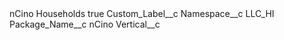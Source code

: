 <?xml version="1.0" encoding="UTF-8"?>
<CustomMetadata xmlns="http://soap.sforce.com/2006/04/metadata" xmlns:xsi="http://www.w3.org/2001/XMLSchema-instance" xmlns:xsd="http://www.w3.org/2001/XMLSchema">
    <label>nCino Households</label>
    <protected>true</protected>
    <values>
        <field>Custom_Label__c</field>
        <value xsi:nil="true"/>
    </values>
    <values>
        <field>Namespace__c</field>
        <value xsi:type="xsd:string">LLC_HI</value>
    </values>
    <values>
        <field>Package_Name__c</field>
        <value xsi:type="xsd:string">nCino</value>
    </values>
    <values>
        <field>Vertical__c</field>
        <value xsi:nil="true"/>
    </values>
</CustomMetadata>
